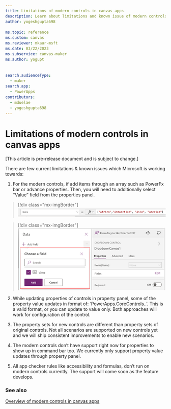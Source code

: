 ```yaml
---
title: Limitations of modern controls in canvas apps
description: Learn about limitations and known issue of modern controls in canvas apps.
author: yogeshgupta698

ms.topic: reference
ms.custom: canvas
ms.reviewer: mkaur-msft
ms.date: 03/22/2023
ms.subservice: canvas-maker
ms.author: yogupt


search.audienceType:
  - maker
search.app:
  - PowerApps
contributors:
  - mduelae
  - yogeshgupta698
---
```


# Limitations of modern controls in canvas apps
[This article is pre-release document and is subject to change.]

There are few current limitations & known issues which Microsoft is working towards:

1. For the modern controls, if add items through an array such as PowerFx bar or advance properties. Then, you will need to additionally select “Value” field from the properties panel.

> [!div class="mx-imgBorder"]
   > ![List in items](media/array-list.png)

> [!div class="mx-imgBorder"]
   > ![Enable value field](media/select-value-field.png)

2. While updating properties of controls in property panel, some of the property value updates in format of:
  ‘PowerApps.CoreControls.<Control name>.<Property name>’.<Value>
  This is a valid format, or you can update to value only. Both approaches will work for configuration of the control.
  
3. The property sets for new controls are different than property sets of original controls. Not all scenarios are supported on new controls yet and we will ship consistent improvements to enable new scenarios.
  
4. The modern controls don’t have support right now for properties to show up in command bar too. We currently only support property value updates through property panel.
  
5. All app checker rules like accessibility and formulas, don’t run on modern controls currently. The support will come soon as the feature develops.



### See also

[Overview of modern controls in canvas apps](overview-modern-controls.md)


